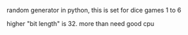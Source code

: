 random generator in python, this is set for dice games 1 to 6

higher "bit length" is 32. more than need good cpu
